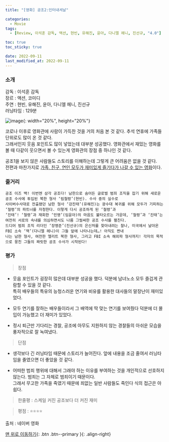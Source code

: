 ```yaml
---
title: "[영화] 공조2:인터내셔날"

categories:
  - Movie
tags:
  - [Review, 이석훈 감독, 액션, 현빈, 유해진, 윤아, 다니엘 헤니, 진선규, "4.0"]

toc: true
toc_sticky: true

date: 2022-09-11
last_modified_at: 2022-09-11
---
```


### 소개

감독 : 이석훈 감독  
장르 : 액션, 코미디  
주연 : 현빈, 유해진, 윤아, 다니엘 헤니, 진선규  
러닝타임 : 129분

![image](https://user-images.githubusercontent.com/81313733/189517615-e2e19aba-cfad-43c8-81eb-9aee8767f308.png){: width="20%", height="20%"}

코로나 이후로 영화관에 사람이 가득찬 것을 거의 처음 본 것 같다. 추석 연휴에 가족들 단위로도 많이 온 것 같다.  
그래서인지 웃음 포인트도 많이 넣었는데 대부분 성공했다. 영화관에서 재밌는 영화를 볼 때 다같이 웃으면서 볼 수 있는게 영화관의 장점 중 하나인 것 같다.

공조1을 보지 않은 사람들도 스토리를 이해하는데 그렇게 큰 어려움은 없을 것 같다.  
전편과 마찬가지로 <u>가족, 친구, 연인 모두가 재미있게 즐기다가 나갈 수 있는 영화</u>이다.

### 줄거리

```
공조 이즈 백! 이번엔 삼각 공조다! 남한으로 숨어든 글로벌 범죄 조직을 잡기 위해 새로운 공조 수사에 투입된 북한 형사 ‘림철령’(현빈). 수사 중의 실수로
사이버수사대로 전출됐던 남한 형사 ‘강진태’(유해진)는 광수대 복귀를 위해 모두가 기피하는 ‘철령’의 파트너를 자청한다. 이렇게 다시 공조하게 된 ‘철령’과
‘진태’! ‘철령’과 재회한 ‘민영’(임윤아)의 마음도 불타오르는 가운데, ‘철령’과 ‘진태’는 여전히 서로의 속내를 의심하면서도 나름 그럴싸한 공조 수사를 펼친다.
드디어 범죄 조직 리더인 ‘장명준’(진선규)의 은신처를 찾아내려는 찰나, 미국에서 날아온 FBI 소속 ‘잭’(다니엘 헤니)이 그들 앞에 나타나는데…! 아직도 짠내
나는 남한 형사, 여전한 엘리트 북한 형사, 그리고 FBI 소속 해외파 형사까지! 각자의 목적으로 뭉친 그들의 짜릿한 공조 수사가 시작된다!
```

### 평가

> 장점

- 웃음 포인트가 굉장히 많은데 대부분 성공을 했다. 덕분에 남녀노소 모두 즐겁게 관람할 수 있을 것 같다.  
  특히 배우들의 특유의 능청스러운 연기와 비유를 활용한 대사들의 말장난이 재미있었다.

- 모두 연기를 잘하는 배우들이라서 그 배역에 딱 맞는 연기를 보여줬다 덕분에 더 몰입이 가능했고 더 재미가 있었다.

- 정시 퇴근만 기다리는 경찰, 공조에 아무도 지원하지 않는 경찰들의 아쉬운 모습을 풍자적으로 잘 녹여냈다.

> 단점

- 생각보다 긴 러닝타임 때문에 스토리가 늘어진다. 앞에 내용을 조금 줄여서 러닝타임을 줄였으면 더 좋았을 것 같다.

- 어떠한 범죄 행위에 대해서 그래야 하는 이유를 부여하는 것을 개인적으로 선호하지 않는다. 범죄는 그 자체로 범죄이기 때문이다.  
  그래서 무고한 가족을 죽였기 때문에 죄없는 일반 사람들도 죽인다 식의 접근은 아쉽다.

> 한줄평 : 스케일 커진 공조보다 더 커진 재미

> 평점 : ⭐⭐⭐⭐

출처 : 네이버 영화

[맨 위로 이동하기](#){: .btn .btn--primary }{: .align-right}
